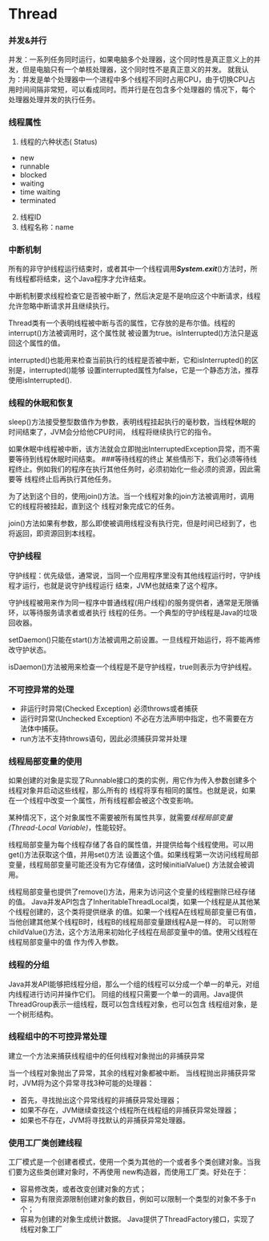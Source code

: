 # Thread
### 并发&并行
并发：一系列任务同时运行，如果电脑多个处理器，这个同时性是真正意义上的并发，但是电脑只有一个单核处理器，这个同时性不是真正意义的并发。
就我认为：并发是单个处理器中一个进程中多个线程不同时占用CPU，由于切换CPU占用时间间隔非常短，可以看成同时。而并行是在包含多个处理器的
情况下，每个处理器处理并发的执行任务。
### 线程属性
1. 线程的六种状态( Status)
- new
- runnable
- blocked
- waiting
- time waiting
- terminated
2. 线程ID
3. 线程名称：name
### 中断机制
所有的非守护线程运行结束时，或者其中一个线程调用***System.exit***()方法时，所有线程都将结束，这个Java程序才允许结束。

中断机制要求线程检查它是否被中断了，然后决定是不是响应这个中断请求，线程允许忽略中断请求并且继续执行。

Thread类有一个表明线程被中断与否的属性，它存放的是布尔值。线程的interrupt()方法被调用时，这个属性就
被设置为true。isInterrupted()方法只是返回这个属性的值。

interrupted()也能用来检查当前执行的线程是否被中断，它和isInterrupted()的区别是，interrupted()能够
设置interrupted属性为false，它是一个静态方法，推荐使用isInterrupted().
### 线程的休眠和恢复
sleep()方法接受整型数值作为参数，表明线程挂起执行的毫秒数，当线程休眠的时间结束了，JVM会分给他CPU时间，
线程将继续执行它的指令。

如果休眠中线程被中断，该方法就会立即抛出InterruptedException异常，而不需要等待到线程休眠时间结束。
###等待线程的终止
某些情形下，我们必须等待线程终止。例如我们的程序在执行其他任务时，必须初始化一些必须的资源，因此需要等
线程终止后再执行其他任务。

为了达到这个目的，使用join()方法。当一个线程对象的join方法被调用时，调用它的线程将被挂起，直到这个
线程对象完成它的任务。

join()方法如果有参数，那么即使被调用线程没有执行完，但是时间已经到了，也将返回，即资源回到本线程。
### 守护线程
守护线程：优先级低，通常说，当同一个应用程序里没有其他线程运行时，守护线程才运行，也就是说守护线程运行
结束，JVM也就结束了这个程序。

守护线程被用来作为同一程序中普通线程(用户线程)的服务提供者，通常是无限循环，以等待服务请求者或者执行
线程的任务。一个典型的守护线程是Java的垃圾回收器。

setDaemon()只能在start()方法被调用之前设置。一旦线程开始运行，将不能再修改守护状态。

isDaemon()方法被用来检查一个线程是不是守护线程，true则表示为守护线程。
### 不可控异常的处理
- 非运行时异常(Checked Exception) 必须throws或者捕获
- 运行时异常(Unchecked Exception) 不必在方法声明中指定，也不需要在方法体中捕获。
- run方法不支持throws语句，因此必须捕获异常并处理
### 线程局部变量的使用
如果创建的对象是实现了Runnable接口的类的实例，用它作为传入参数创建多个线程对象并启动这些线程，那么所有的
线程将享有相同的属性。也就是说，如果在一个线程中改变一个属性，所有线程都会被这个改变影响。

某种情况下，这个对象属性不需要被所有属性共享，就需要*线程局部变量(Thread-Local Variable)*，性能较好。

线程局部变量为每个线程存储了各自的属性值，并提供给每个线程使用。可以用get()方法获取这个值，并用set()方法
设置这个值。如果线程第一次访问线程局部变量，线程局部变量可能还没有为它存储值，这时候initialValue()
方法就会被调用。

线程局部变量也提供了remove()方法，用来为访问这个变量的线程删除已经存储的值。
Java并发API包含了InheritableThreadLocal类，如果一个线程是从其他某个线程创建的，这个类将提供继承
的值。如果一个线程A在线程局部变量已有值，当他创建其他某个线程B时，线程B的线程局部变量跟线程A是一样的。
可以附带childValue()方法，这个方法用来初始化子线程在局部变量中的值。使用父线程在线程局部变量中的值
作为传入参数。
### 线程的分组
Java并发API能够把线程分组，那么一个组的线程可以分成一个单一的单元，对组内线程进行访问并操作它们。
同组的线程只需要一个单一的调用。Java提供ThreadGroup表示一组线程，既可以包含线程对象，也可以包含
线程组对象，是一个树形结构。
### 线程组中的不可控异常处理
建立一个方法来捕获线程组中的任何线程对象抛出的非捕获异常

当一个线程对象抛出了异常，其余的线程对象都被中断。
当线程抛出非捕获异常时，JVM将为这个异常寻找3种可能的处理器：
- 首先，寻找抛出这个异常线程的非捕获异常处理器；
- 如果不存在，JVM继续查找这个线程所在线程组的非捕获异常处理器；
- 如果也不存在，JVM将寻找默认的非捕获异常处理器。
### 使用工厂类创建线程
工厂模式是一个创建者模式，使用一个类为其他的一个或者多个类创建对象。当我们要为这些类创建对象时，不再使用
new构造器，而使用工厂类。好处在于：
- 容易修改类，或者改变创建对象的方式；
- 容易为有限资源限制创建对象的数目，例如可以限制一个类型的对象不多于n个；
- 容易为创建的对象生成统计数据。
Java提供了ThreadFactory接口，实现了线程对象工厂